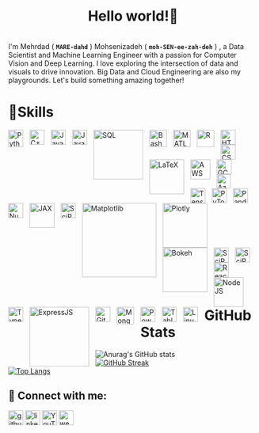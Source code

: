 <h1 align="center">Hello world!👋</h1>
<br>
I'm Mehrdad ( <b><code>MARE-dahd</code></b> ) Mohsenizadeh ( <b><code>moh-SEN-ee-zah-deh</code></b> ) , a Data Scientist and Machine Learning Engineer with a passion for Computer Vision and Deep Learning. I love exploring the intersection of data and visuals to drive innovation. Big Data and Cloud Engineering are also my playgrounds. Let's build something amazing together!

<h1>🧰Skills</h1>

<img align="left" alt="Python" height="35px" width="30px" style="padding-right:10px;" src="https://upload.wikimedia.org/wikipedia/commons/thumb/c/c3/Python-logo-notext.svg/1869px-Python-logo-notext.svg.png" />
<img align="left" alt="C++" height="30px" style="padding-right:10px;" src="https://upload.wikimedia.org/wikipedia/commons/thumb/1/18/ISO_C%2B%2B_Logo.svg/1822px-ISO_C%2B%2B_Logo.svg.png" />
<img align="left" alt="Java" height="30px" style="padding-right:10px;" src="https://cdn.jsdelivr.net/gh/devicons/devicon/icons/java/java-original.svg"/>
<img align="left" alt="JavaScript" width="30px" style="padding-right:10px;" src="https://cdn.jsdelivr.net/gh/devicons/devicon/icons/javascript/javascript-plain.svg" />
<img align="left" alt="SQL" width="100px" style="padding-right:10px;" src="https://media.licdn.com/dms/image/C5612AQF2rQyMqQYQiw/article-cover_image-shrink_720_1280/0/1622691614586?e=2147483647&v=beta&t=jzZmE8Vvexl2-DII6MmrFNZ4n8p8-Nk3DRoY7Tr0QJI" />
<img align="left" alt="Bash" width="35px" style="padding-right:10px;" src="https://cdn.jsdelivr.net/gh/devicons/devicon/icons/bash/bash-original.svg" />
<img align="left" alt="MATLAB" width="35px" style="padding-right:10px;" src="https://upload.wikimedia.org/wikipedia/commons/thumb/2/21/Matlab_Logo.png/800px-Matlab_Logo.png" />
<img align="left" alt="R" width="35px" style="padding-right:10px;" src="https://upload.wikimedia.org/wikipedia/commons/thumb/1/1b/R_logo.svg/724px-R_logo.svg.png" />
<img align="left" alt="HTML" width="30px" style="padding-right:10px;" src="https://cdn.jsdelivr.net/gh/devicons/devicon/icons/html5/html5-plain.svg" />
<img align="left" alt="CSS" width="30px" style="padding-right:10px;" src="https://cdn.jsdelivr.net/gh/devicons/devicon/icons/css3/css3-plain.svg" />
<img align="left" alt="LaTeX" width="70px" style="padding-right:10px;" src="https://upload.wikimedia.org/wikipedia/commons/thumb/9/92/LaTeX_logo.svg/2560px-LaTeX_logo.svg.png" />

<br></br>

<img align="left" alt="AWS" width="40px" style="padding-right:10px;" src="https://upload.wikimedia.org/wikipedia/commons/thumb/9/93/Amazon_Web_Services_Logo.svg/1024px-Amazon_Web_Services_Logo.svg.png" />
<img align="left" alt="GCP" width="30px" style="padding-right:10px;" src="https://static-00.iconduck.com/assets.00/google-cloud-icon-2048x1646-7admxejz.png" />
<img align="left" alt="Azure" width="28px" style="padding-right:10px;" src="https://upload.wikimedia.org/wikipedia/commons/thumb/f/fa/Microsoft_Azure.svg/2048px-Microsoft_Azure.svg.png" />

<br></br>

<img align="left" alt="TensorFlow" width="30px" style="padding-right:10px;" src="https://upload.wikimedia.org/wikipedia/commons/thumb/2/2d/Tensorflow_logo.svg/1200px-Tensorflow_logo.svg.png" />
<img align="left" alt="PyTorch" width="30px" style="padding-right:10px;" src="https://upload.wikimedia.org/wikipedia/commons/thumb/1/10/PyTorch_logo_icon.svg/1200px-PyTorch_logo_icon.svg.png" />
<img align="left" alt="Pandas" width="30px" style="padding-right:10px;" src="https://upload.wikimedia.org/wikipedia/commons/thumb/2/22/Pandas_mark.svg/800px-Pandas_mark.svg.png" />
<img align="left" alt="NumPy" width="30px" style="padding-right:10px;" src="https://w7.pngwing.com/pngs/134/662/png-transparent-numpy-hd-logo.png" />
<img align="left" alt="JAX" width="50px" style="padding-right:10px;" src="https://upload.wikimedia.org/wikipedia/commons/thumb/8/86/Google_JAX_logo.svg/1024px-Google_JAX_logo.svg.png" />
<img align="left" alt="SciPy" width="30px" style="padding-right:10px;" src="https://upload.wikimedia.org/wikipedia/commons/thumb/b/b2/SCIPY_2.svg/2048px-SCIPY_2.svg.png" />
<img align="left" alt="Matplotlib" width="150px" style="padding-right:10px;" src="https://matplotlib.org/stable/_images/sphx_glr_logos2_003.png" />
<img align="left" alt="Plotly" width="90px" style="padding-right:10px;" src="https://github.com/mehrdadmohsenizadeh/mehrdadmohsenizadeh/assets/64576228/c87139fc-a588-4308-b243-d13c35dbf499" />
<img align="left" alt="Bokeh" width="90px" style="padding-right:10px;" src="https://static.bokeh.org/branding/logos/bokeh-logo@3x.png" />
<img align="left" alt="SciPy" width="30px" style="padding-right:10px;" src="https://upload.wikimedia.org/wikipedia/commons/thumb/b/b2/SCIPY_2.svg/2048px-SCIPY_2.svg.png" />
<img align="left" alt="SciPy" width="30px" style="padding-right:10px;" src="https://upload.wikimedia.org/wikipedia/commons/thumb/b/b2/SCIPY_2.svg/2048px-SCIPY_2.svg.png" />

<br></br>

<img align="left" alt="React" width="30px" style="padding-right:10px;" src="https://cdn.jsdelivr.net/gh/devicons/devicon/icons/react/react-original.svg" />
<img align="left" alt="NodeJS" width="60px" style="padding-right:10px;" src="https://upload.wikimedia.org/wikipedia/commons/thumb/d/d9/Node.js_logo.svg/2560px-Node.js_logo.svg.png" />
<img align="left" alt="TypeScript" width="30px" style="padding-right:10px;" src="https://cdn.jsdelivr.net/gh/devicons/devicon/icons/typescript/typescript-plain.svg" />
<img align="left" alt="ExpressJS" width="120px" style="padding-right:10px;" src="https://cdn.buttercms.com/2q5r816LTo2uE9j7Ntic" />

<br></br>

<img align="left" alt="Git" width="30px" style="padding-right:10px;" src="https://cdn.jsdelivr.net/gh/devicons/devicon/icons/git/git-original.svg" />
<img align="left" alt="MongoDB" height="35px" style="padding-right:10px;" src="https://upload.wikimedia.org/wikipedia/commons/thumb/9/93/MongoDB_Logo.svg/2560px-MongoDB_Logo.svg.png" />
<img align="left" alt="PowerBI" height="30px" style="padding-right:10px;" src="https://upload.wikimedia.org/wikipedia/commons/c/cf/New_Power_BI_Logo.svg" />
<img align="left" alt="Tableau" height="30px" style="padding-right:10px;" src="https://cdn.worldvectorlogo.com/logos/tableau-software.svg" />
<img align="left" alt="Linux" height="30px" style="padding-right:10px;" src="https://cdn.pixabay.com/photo/2014/03/24/10/46/tux-293844_640.png" />

<br></br>

<h1>GitHub Stats</h1>

![Anurag's GitHub stats](https://github-readme-stats.vercel.app/api?username=mehrdadmohsenizadeh&show_icons=true&border_color&include_all_commits=true)
<br>
[![GitHub Streak](https://streak-stats.demolab.com/?user=mehrdadmohsenizadeh)](https://git.io/streak-stats)
<br>
[![Top Langs](https://github-readme-stats.vercel.app/api/top-langs/?username=mehrdadmohsenizadeh&layout=donut)](https://github.com/mehrdadmohsenizadeh)

<h2> 🤳 Connect with me:</h2>

[<img src='https://cdn.jsdelivr.net/npm/simple-icons@3.0.1/icons/github.svg' alt='github' height='30' width="30px">](https://github.com/mehrdadmohsenizadeh)
[<img src='https://cdn.jsdelivr.net/npm/simple-icons@3.0.1/icons/linkedin.svg' alt='linkedin' height='30' width="30px">](https://www.linkedin.com/in/mehrdad-mohsenizadeh/)
[<img src='https://cdn.jsdelivr.net/npm/simple-icons@3.0.1/icons/youtube.svg' alt='YouTube' height='30' width="30px">](https://www.youtube.com/channel/m3hrdadmz)
[<img src='https://cdn4.iconfinder.com/data/icons/gambling-15/48/97-512.png' alt='website' height='30' width="30px">](mehrdadmohsenizadeh)  








<!--
**mehrdadmohsenizadeh/mehrdadmohsenizadeh** is a ✨ _special_ ✨ repository because its `README.md` (this file) appears on your GitHub profile.

Here are some ideas to get you started:

- 🔭 I’m currently working on ...
- 🌱 I’m currently learning ...
- 👯 I’m looking to collaborate on ...
- 🤔 I’m looking for help with ...
- 💬 Ask me about ...
- 📫 How to reach me: ...
- 😄 Pronouns: ...
- ⚡ Fun fact: ...
-->
